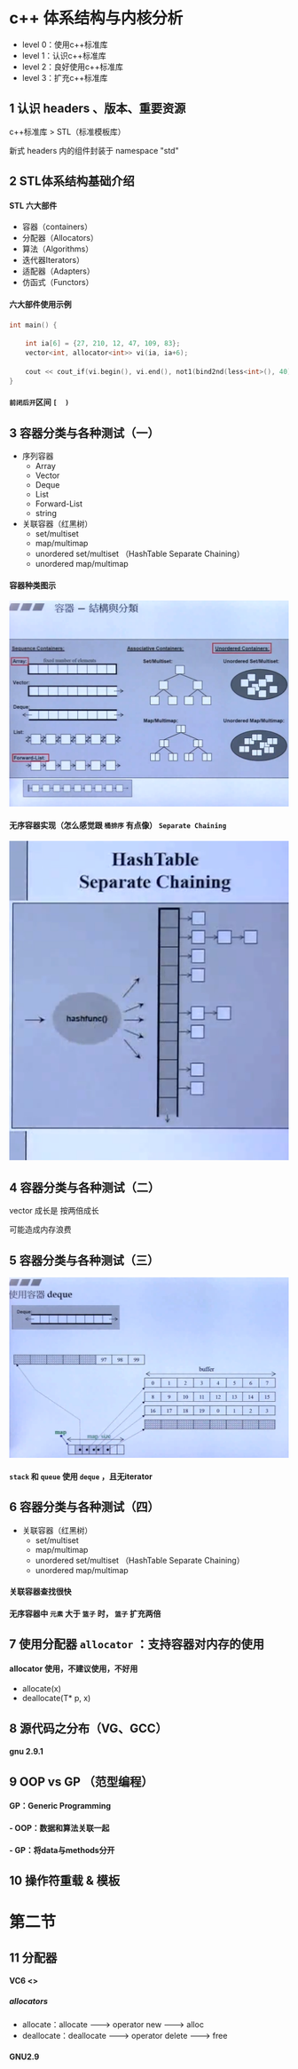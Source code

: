 

# c++ 体系结构与内核分析


- level 0：使用c++标准库
- level 1：认识c++标准库
- level 2：良好使用c++标准库
- level 3：扩充c++标准库


## 1 认识 headers 、版本、重要资源


c++标准库 > STL（标准模板库）


新式 headers 内的组件封装于 namespace "std"







## 2 STL体系结构基础介绍

#### STL 六大部件

- 容器（containers）
- 分配器（Allocators）
- 算法（Algorithms）
- 迭代器Iterators）
- 适配器（Adapters）
- 仿函式（Functors）



#### 六大部件使用示例

```c++
int main() {

    int ia[6] = {27, 210, 12, 47, 109, 83};
    vector<int, allocator<int>> vi(ia, ia+6);

    cout << cout_if(vi.begin(), vi.end(), not1(bind2nd(less<int>(), 40)))
}
```


#### `前闭后开`区间 `[  )`








## 3 容器分类与各种测试（一）


- 序列容器
  - Array
  - Vector
  - Deque
  - List
  - Forward-List
  - string
- 关联容器（红黑树）
  - set/multiset
  - map/multimap
  - unordered set/multiset （HashTable Separate Chaining）
  - unordered map/multimap


#### 容器种类图示

![3-1](pic/stl/3-1.png)

#### 无序容器实现（怎么感觉跟 `桶排序` 有点像） `Separate Chaining`
![3-1](pic/stl/3-2.png)







## 4 容器分类与各种测试（二）

vector 成长是 按两倍成长

可能造成内存浪费


## 5 容器分类与各种测试（三）


![5-1 deque](pic/stl/5-1%20deque实现.png)


#### `stack` 和 `queue` 使用 `deque` ，且无iterator



## 6 容器分类与各种测试（四）

- 关联容器（红黑树）
  - set/multiset
  - map/multimap
  - unordered set/multiset （HashTable Separate Chaining）
  - unordered map/multimap

#### 关联容器查找很快

#### 无序容器中 `元素` 大于 `篮子` 时， `篮子` 扩充两倍







## 7 使用分配器 `allocator` ：支持容器对内存的使用

#### allocator 使用，不建议使用，不好用
- allocate(x)
- deallocate(T* p, x)





## 8 源代码之分布（VG、GCC）

#### gnu 2.9.1






## 9 OOP vs GP （范型编程）

#### GP：Generic Programming

#### - OOP：数据和算法关联一起
#### - GP：将data与methods分开






## 10 操作符重载 & 模板









# 第二节

## 11 分配器


#### VC6 <>
##### allocators
- allocate：allocate ---> operator new ---> alloc
- deallocate：deallocate ---> operator delete ---> free


#### GNU2.9
